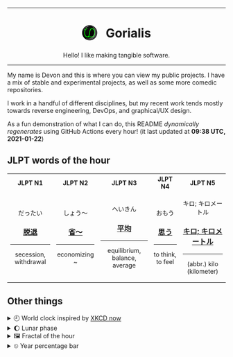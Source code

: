 ***

<h1 align="center">
<sub>
    <img src="readme/resources/avatar.png" height="36">
</sub>
&nbsp;
Gorialis
</h1>
<p align="center">
Hello! I like making tangible software.
</p>

***

My name is Devon and this is where you can view my public projects. I have a mix of stable and experimental projects, as well as some more comedic repositories.

I work in a handful of different disciplines, but my recent work tends mostly towards reverse engineering, DevOps, and graphical/UX design.

As a fun demonstration of what I can do, this README *dynamically regenerates* using GitHub Actions every hour! (it last updated at **09:38 UTC, 2021-01-22**)

<h2>JLPT words of the hour</h2>
<table>
    <tr>
        <th>JLPT N1</th>
        <th>JLPT N2</th>
        <th>JLPT N3</th>
        <th>JLPT N4</th>
        <th>JLPT N5</th>
    </tr>
    <tr>
        <td>
            <p align="center">だったい</p>
            <h3 align="center"><b><a href="https://jisho.org/search/%E8%84%B1%E9%80%80">脱退</a></b></h3>
            <hr>
            <p align="center">secession,<wbr> withdrawal</p>
        </td>
        <td>
            <p align="center">しょう～</p>
            <h3 align="center"><b><a href="https://jisho.org/search/%E7%9C%81%EF%BD%9E">省～</a></b></h3>
            <hr>
            <p align="center">economizing ~</p>
        </td>
        <td>
            <p align="center">へいきん</p>
            <h3 align="center"><b><a href="https://jisho.org/search/%E5%B9%B3%E5%9D%87">平均</a></b></h3>
            <hr>
            <p align="center">equilibrium,<wbr> balance,<wbr> average</p>
        </td>
        <td>
            <p align="center">おもう</p>
            <h3 align="center"><b><a href="https://jisho.org/search/%E6%80%9D%E3%81%86">思う</a></b></h3>
            <hr>
            <p align="center">to think,<wbr> to feel</p>
        </td>
        <td>
            <p align="center">キロ; キロメートル</p>
            <h3 align="center"><b><a href="https://jisho.org/search/%E3%82%AD%E3%83%AD%3B%20%E3%82%AD%E3%83%AD%E3%83%A1%E3%83%BC%E3%83%88%E3%83%AB">キロ; キロメートル</a></b></h3>
            <hr>
            <p align="center">(abbr.) kilo (kilometer)</p>
        </td>
    </tr>
</table>

<h2>Other things</h2>
<details>
<summary>🕘  World clock inspired by <a href="https://xkcd.com/now">XKCD now</a></summary>

> <img src="generated/now.png" width="512">

</details>
<details>
<summary>🌔 Lunar phase</summary>

The moon is approximately 33.17% through its phase (Waxing Gibbous).

</details>
<details>
<summary>&#x1f5bc; Fractal of the hour</summary>

> <img src="generated/fractal.png" width="512">

</details>
<details>
<summary>&#x23f2; Year percentage bar</summary>
<pre><code>2021 [█▁▁▁▁▁▁▁▁▁▁▁▁▁▁▁▁▁▁▁] 5.86%</code></pre>
</details>
